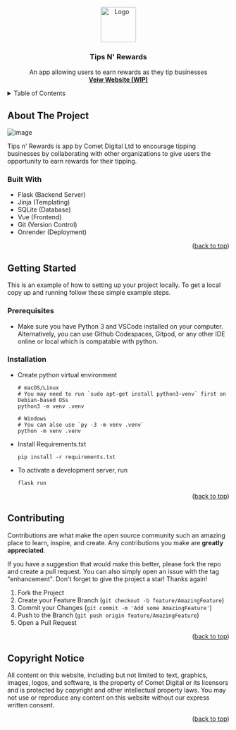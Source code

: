 <!-- PROJECT LOGO -->
<br />
<div align="center">
  <a href="https://avatars.githubusercontent.com/u/78272939?s=200&v=4">
    <img src="https://avatars.githubusercontent.com/u/78272939?s=200&v=4" alt="Logo" width="80" height="80">
  </a>

  <h3 align="center">Tips N' Rewards</h3>

  <p align="center">
    An app allowing users to earn rewards as they tip businesses
    <br />
    <a href=""><strong>Veiw Website (WIP)</strong></a>
</div>



<!-- TABLE OF CONTENTS -->
<details>
  <summary>Table of Contents</summary>
  <ol>
    <li>
      <a href="#about-the-project">About The Project</a>
      <ul>
        <li><a href="#built-with">Built With</a></li>
      </ul>
    </li>
    <li>
      <a href="#getting-started">Getting Started</a>
      <ul>
        <li><a href="#prerequisites">Prerequisites</a></li>
        <li><a href="#installation">Installation</a></li>
      </ul>
    </li>
    <li><a href="#contributing">Contributing</a></li>
    <li><a href="#license">License</a></li>
  </ol>
</details>



<!-- ABOUT THE PROJECT -->
## About The Project
![image](https://user-images.githubusercontent.com/49512755/229177847-f7b45ac1-f2f6-4211-af89-80def88b46e3.png)

Tips n' Rewards is app by Comet Digital Ltd to encourage tipping businesses by collaborating with other organizations to give users the opportunity to earn rewards for their tipping.

### Built With
- Flask (Backend Server)
- Jinja (Templating)
- SQLite (Database)
- Vue (Frontend)
- Git (Version Control)
- Onrender (Deployment)


<p align="right">(<a href="#readme-top">back to top</a>)</p>



<!-- GETTING STARTED -->
## Getting Started

This is an example of how to setting up your project locally.
To get a local copy up and running follow these simple example steps.

### Prerequisites
* Make sure you have Python 3 and VSCode installed on your computer. Alternatively, you can use Github Codespaces, Gitpod, or any other IDE online or local which is compatable with python.



### Installation

* Create python virtual environment
  ```
  # macOS/Linux
  # You may need to run `sudo apt-get install python3-venv` first on Debian-based OSs
  python3 -m venv .venv

  # Windows
  # You can also use `py -3 -m venv .venv`
  python -m venv .venv
  ```
* Install Requirements.txt
  ```
  pip install -r requirements.txt
  ```
* To activate a development server, run
  ```
  flask run
  ```

<p align="right">(<a href="#readme-top">back to top</a>)</p>


<!-- CONTRIBUTING -->
## Contributing

Contributions are what make the open source community such an amazing place to learn, inspire, and create. Any contributions you make are **greatly appreciated**.

If you have a suggestion that would make this better, please fork the repo and create a pull request. You can also simply open an issue with the tag "enhancement".
Don't forget to give the project a star! Thanks again!

1. Fork the Project
2. Create your Feature Branch (`git checkout -b feature/AmazingFeature`)
3. Commit your Changes (`git commit -m 'Add some AmazingFeature'`)
4. Push to the Branch (`git push origin feature/AmazingFeature`)
5. Open a Pull Request

<p align="right">(<a href="#readme-top">back to top</a>)</p>



<!-- LICENSE -->
## Copyright Notice

All content on this website, including but not limited to text, graphics, images, logos, and software, is the property of Comet Digital or its licensors and is protected by copyright and other intellectual property laws. You may not use or reproduce any content on this website without our express written consent.

<p align="right">(<a href="#readme-top">back to top</a>)</p>
